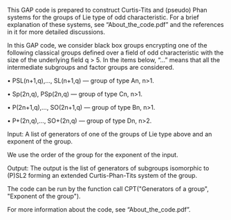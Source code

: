 This GAP code is prepared to construct Curtis-Tits and (pseudo) Phan systems for the groups of Lie type of odd characteristic. For a brief explanation of these systems, see “About_the_code.pdf” and the references in it for more detailed discussions.

In this GAP code, we consider black box groups encrypting one of the following classical groups defined over a field of odd characteristic with the size of the underlying field q > 5. In the items below, “…” means that all the intermediate subgroups and factor groups are considered. 

• PSL(n+1,q),…, SL(n+1,q) — group of type An, n>1.

• Sp(2n,q), PSp(2n,q) — group of type Cn, n>1.

• P(2n+1,q),…, SO(2n+1,q) — group of type Bn, n>1.

• P+(2n,q),…, SO+(2n,q) — group of type Dn, n>2.

Input: A list of generators of one of the groups of Lie type above and an exponent of the group. 

We use the order of the group for the exponent of the input.

Output: The output is the list of generators of subgroups isomorphic to (P)SL2 forming an extended Curtis-Phan-Tits system of the group.

The code can be run by the function call CPT("Generators of a group", "Exponent of the group").

For more information about the code, see “About_the_code.pdf”.
